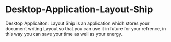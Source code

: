 # Desktop-Application-Layout-Ship
Desktop Applicaiton: Layout Ship is an application which stores your document writing Layout so that you can use it in future for your refrence, in this way you can save your time as well as your energy.
